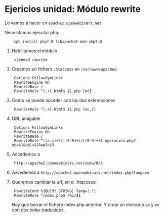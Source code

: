 # Ejericios unidad: Módulo rewrite

Lo vamos a hacer en `apache2.openwebinars.net`

Necesitamos ejecutar php:

        apt install php7.0 libapache2-mod-php7.0


1. Habilitamos el módulo

		a2enmod rewrite

2. Creamos un fichero `.htaccess` en `/var/www/apache2`:

        Options FollowSymLinks
        RewriteEngine On
        RewriteBase /
        RewriteRule ^(.+).html$ $1.php [nc]

3. Como se puede acceder con las dos extennciones


        RewriteRule ^(.+).html$ $1.php [nc,r]

4. URL amigable

        Options FollowSymLinks
        RewriteEngine On
        RewriteBase /
        RewriteRule ^([a-z]+)/([0-9]+)/([0-9]+)$ operacion.php?op=$1&op1=$2&op2=$3

5. Accedemos a

        http://apache2.openwebinars.net/suma/8/6

6. Avvedemos a `http://apache2.openwebinars.net/index.php?lang=en`

7. Queremos cambiar la url, en el .htaccess:

        RewriteCond %{QUERY_STRING} lang=(.*)
        RewriteRule ^index.php$ /%1/$1

    Hay que borrar el fichero index.php anterior. Y crear un direcorio `es` y `en` con dos index traducidos.